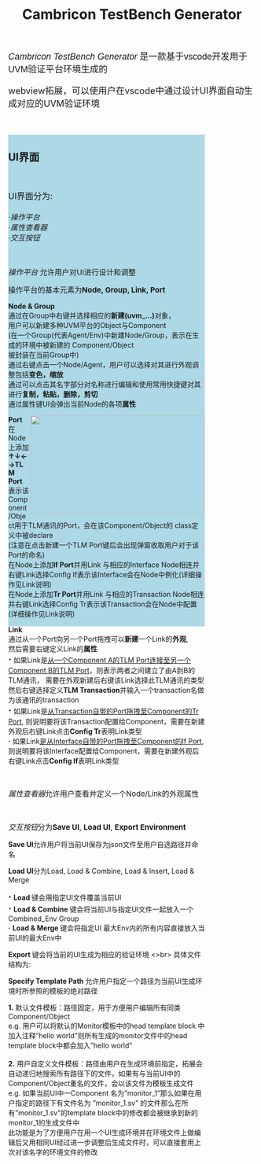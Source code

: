 <h1 align="center">Cambricon TestBench Generator</h1>
<br>
<p style="font-size:18px; font-family:arial;"><i>Cambricon TestBench Generator</i> 是一款基于vscode开发用于UVM验证平台环境生成的</p>
<p style="font-size:18px;">webview拓展，可以使用户在vscode中通过设计UI界面自动生成对应的UVM验证环境</p>
<br>
<br>


<div id="menu" style="background-color:lightblue; height:1000px;width:400px; float:left;">
<h2>UI界面</h2>
<br>
<p style="font-size:17px;">UI界面分为:<br>
<br>
<i style="font-size:15px;">·操作平台<br></i>
<i style="font-size:15px;">·属性查看器<br></i>
<i style="font-size:15px;">·交互按钮<br></i>
</p>
<br>
<p style="font-size:15px;"><i>操作平台 </i>允许用户对UI进行设计和调整
<p style="font-size:15px;">操作平台的基本元素为<b>Node, Group, Link, Port</b></p>
<p style="font-size:14px;">
<b>Node & Group</b><br>
通过在Group中右键并选择相应的<b>新建(uvm_...)</b>对象，<br>用户可以新建多种UVM平台的Object与Component
<br>
(在一个Group(代表Agent/Env)中新建Node/Group，表示在生成的环境中被新建的
Component/Object<br>被封装在当前Group中)<br>
通过右键点击一个Node/Agent，用户可以选择对其进行外观调整包括<b>变色，缩放</b><br>
通过可以点击其名字部分对名称进行编辑和使用常用快捷键对其进行<b>复制，粘贴，删除，剪切</b><br>
通过属性键UI会弹出当前Node的各项<b>属性</b><br>
</p>

<img src="https://github.com/ruohuali/Cambricon-TestBench-Generator/blob/master/Demo_snapshots/Demo1.PNG" align="right" width="355px" height="200px"/>


<p style="font-size:14px">
<b>Port</b>
<br>
在Node上添加<b>↑↓←→TLM Port</b>表示该Component/Object用于TLM通讯的Port，会在该Component/Object的
class定义中被declare
<br>
(注意在点击新建一个TLM Port键后会出现弹窗收取用户对于该Port的命名)<br>
在Node上添加<b>If Port</b>并用Link 与相应的Interface Node相连并右键Link选择Config If表示该Interface会在Node中例化(详细操作见Link说明)
<br>
在Node上添加<b>Tr Port</b>并用Link 与相应的Transaction Node相连并右键Link选择Config Tr表示该Transaction会在Node中配置(详细操作见Link说明)
</p>

<p style="font-size:14px">
<b>Link</b>
<br>
通过从一个Port向另一个Port拖拽可以<b>新建</b>一个Link的<b>外观</b>,
<br>
然后需要右键定义Link的<b>属性</b>
<br>
<b style="font-size:20px">·</b> 如果Link是<u>从一个Component A的TLM Port连接至另一个Component B的TLM Port</u>，则表示两者之间建立了由A到B的TLM通讯，
需要在外观新建后右键该Link选择此TLM通讯的类型然后右键选择定义<b>TLM Transaction</b>并输入一个transaction名做为该通讯的transaction
<br>
<b style="font-size:20px">·</b> 如果Link是<u>从Transaction自带的Port拖拽至Component的Tr Port</u>, 则说明要将该Transaction配置给Component，需要在新建外观后右键Link点击<b>Config Tr</b>表明Link类型
<br>
<b>·</b> 如果Link<u>是从Interface自带的Port拖拽至Component的If Port</u>, 则说明要将该Interface配置给Component，需要在新建外观后右键Link点击<b>Config If</b>表明Link类型
</p>

<br>

<p style="font-size:15px"><i>属性查看器</i>允许用户查看并定义一个Node/Link的外观属性</p>
<br>

<p style="font-size:15px"><i>交互按钮</i>分为<b>Save UI</b>, <b>Load UI</b>, <b>Export Environment</b></p>
<p style="font-size:14px"><b>Save UI</b>允许用户将当前UI保存为json文件至用户自选路径并命名</p>
<p style="font-size:14px"><b>Load UI</b>分为Load, Load & Combine, Load & Insert, Load & Merge</p>
<p style="font-size:14px">

<b style="font-size:20px">·</b> <b>Load </b>键会用指定UI文件覆盖当前UI
<br>
<b style="font-size:20px">·</b> <b>Load & Combine </b>键会将当前UI与指定UI文件一起放入一个Combined_Env Group
<br>
<b>·</b> <b>Load & Merge </b>键会将指定UI 最大Env内的所有内容直接放入当前UI的最大Env中
</p>

<p style="font-size:14px"><b>Export </b>键会将当前的UI生成为相应的验证环境
<>br>
具体文件结构为:
</p>

<p style="font-size:14px"><b>Specify Template Path </b>允许用户指定一个路径为当前UI生成环境时所参照的模板的绝对路径</p>
<p style="font-size:14px">

<b>1.</b> 默认文件模板：路径固定，用于方便用户编辑所有同类Component/Object
<br>
 e.g. 用户可以将默认的Monitor模板中的head template block 中加入注释”hello world”则所有生成的monitor文件中的head template block中都会加入”hello world”
<br>
<br>
<b>2.</b> 用户自定义文件模板：路径由用户在生成环境前指定，拓展会自动递归地搜索所有路径下的文件，如果有与当前UI中的Component/Object重名的文件，会以该文件为模板生成文件
<br>
e.g. 如果当前UI中一Component 名为”monitor_1”那么如果在用户指定的路径下有文件名为 ”monitor_1.sv” 的文件那么在所有”monitor_1.sv”的template block中的修改都会被继承到新的monitor_1的生成文件中
<br>
此功能是为了方便用户在用一个UI生成环境并在环境文件上做编辑后又用相同UI经过进一步调整后生成文件时，可以直接套用上次对该名字的环境文件的修改
</p>




</div>
